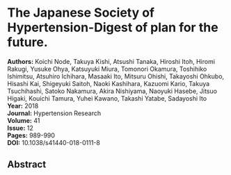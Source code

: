 # The Japanese Society of Hypertension-Digest of plan for the future.

**Authors:** Koichi Node, Takuya Kishi, Atsushi Tanaka, Hiroshi Itoh, Hiromi Rakugi, Yusuke Ohya, Katsuyuki Miura, Tomonori Okamura, Toshihiko Ishimitsu, Atsuhiro Ichihara, Masaaki Ito, Mitsuru Ohishi, Takayoshi Ohkubo, Hisashi Kai, Shigeyuki Saitoh, Naoki Kashihara, Kazuomi Kario, Takuya Tsuchihashi, Satoko Nakamura, Akira Nishiyama, Naoyuki Hasebe, Jitsuo Higaki, Kouichi Tamura, Yuhei Kawano, Takashi Yatabe, Sadayoshi Ito  
**Year:** 2018  
**Journal:** Hypertension Research  
**Volume:** 41  
**Issue:** 12  
**Pages:** 989-990  
**DOI:** 10.1038/s41440-018-0111-8  

## Abstract


